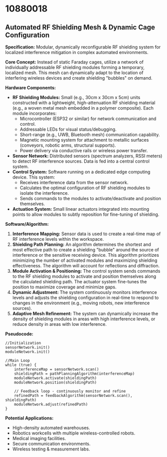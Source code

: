 # 10880018

## Automated RF Shielding Mesh & Dynamic Cage Configuration

**Specification:** Modular, dynamically reconfigurable RF shielding system for localized interference mitigation in complex automated environments.

**Core Concept:**  Instead of static Faraday cages, utilize a network of individually addressable RF shielding modules forming a temporary, localized mesh. This mesh can dynamically adapt to the location of interfering wireless devices and create shielding "bubbles" on demand.

**Hardware Components:**

*   **RF Shielding Modules:** Small (e.g., 30cm x 30cm x 5cm) units constructed with a lightweight, high-attenuation RF shielding material (e.g., a woven metal mesh embedded in a polymer composite). Each module incorporates:
    *   Microcontroller (ESP32 or similar) for network communication and control.
    *   Addressable LEDs for visual status/debugging.
    *   Short-range (e.g., UWB, Bluetooth mesh) communication capability.
    *   Magnetic mounting system for attachment to metallic surfaces (conveyors, robotic arms, structural supports).
    *   Power delivery via conductive rails or wireless power transfer.
*   **Sensor Network:** Distributed sensors (spectrum analyzers, RSSI meters) to detect RF interference sources. Data is fed into a central control system.
*   **Control System:**  Software running on a dedicated edge computing device.  This system:
    *   Receives interference data from the sensor network.
    *   Calculates the optimal configuration of RF shielding modules to isolate the interference.
    *   Sends commands to the modules to activate/deactivate and position themselves.
*   **Actuation System:** Small linear actuators integrated into mounting points to allow modules to subtly reposition for fine-tuning of shielding.

**Software/Algorithm:**

1.  **Interference Mapping:** Sensor data is used to create a real-time map of RF interference levels within the workspace.
2.  **Shielding Path Planning:** An algorithm determines the shortest and most effective path to create a shielding "bubble" around the source of interference or the sensitive receiving device. This algorithm prioritizes minimizing the number of activated modules and maximizing shielding effectiveness. The algorithm will account for reflections and diffraction.
3.  **Module Activation & Positioning:** The control system sends commands to the RF shielding modules to activate and position themselves along the calculated shielding path.  The actuator system fine-tunes the position to maximize coverage and minimize gaps.
4.  **Dynamic Adjustment:** The system continuously monitors interference levels and adjusts the shielding configuration in real-time to respond to changes in the environment (e.g., moving robots, new interference sources).
5.  **Adaptive Mesh Refinement:** The system can dynamically increase the density of shielding modules in areas with high interference levels, or reduce density in areas with low interference.

**Pseudocode:**

```
//Initialization
sensorNetwork.init()
moduleNetwork.init()

//Main Loop
while (true) {
    interferenceMap = sensorNetwork.scan()
    shieldingPath = pathPlanningAlgorithm(interferenceMap)
    moduleNetwork.activate(shieldingPath)
    moduleNetwork.position(shieldingPath)

    // Feedback loop - continuously monitor and refine
    refinedPath = feedbackAlgorithm(sensorNetwork.scan(), shieldingPath)
    moduleNetwork.adjust(refinedPath)
}
```

**Potential Applications:**

*   High-density automated warehouses.
*   Robotics workcells with multiple wireless-controlled robots.
*   Medical imaging facilities.
*   Secure communication environments.
*   Wireless testing & measurement labs.